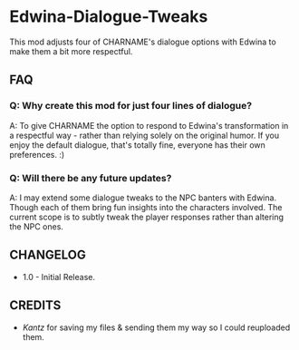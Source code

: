 # Edwina-Dialogue-Tweaks
This mod adjusts four of CHARNAME's dialogue options with Edwina to make them a bit more respectful.

## FAQ

### Q: Why create this mod for just four lines of dialogue?

A: To give CHARNAME the option to respond to Edwina's transformation in a respectful way - rather than relying solely on the original humor. If you enjoy the default dialogue, that's totally fine, everyone has their own preferences. :)

### Q: Will there be any future updates?

A: I may extend some dialogue tweaks to the NPC banters with Edwina. Though each of them bring fun insights into the characters involved. The current scope is to subtly tweak the player responses rather than altering the NPC ones. 

## CHANGELOG

* 1.0 - Initial Release.

## CREDITS

* *Kantz* for saving my files & sending them my way so I could reuploaded them. 
